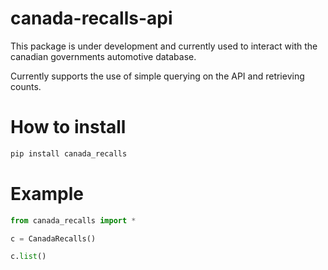 # canada-recalls-api

This package is under development and currently used to interact with the canadian governments automotive database. 

Currently supports the use of simple querying on the API and retrieving counts.

# How to install

```Python
pip install canada_recalls
```

# Example

```Python
from canada_recalls import *

c = CanadaRecalls()

c.list()
```
